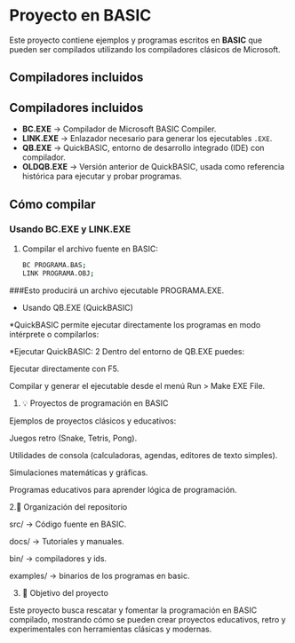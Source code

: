 # Proyecto en BASIC

Este proyecto contiene ejemplos y programas escritos en **BASIC** que pueden ser compilados utilizando los compiladores clásicos de Microsoft.

## Compiladores incluidos

## Compiladores incluidos

- **BC.EXE** → Compilador de Microsoft BASIC Compiler.  
- **LINK.EXE** → Enlazador necesario para generar los ejecutables `.EXE`.  
- **QB.EXE** → QuickBASIC, entorno de desarrollo integrado (IDE) con compilador.  
- **OLDQB.EXE** → Versión anterior de QuickBASIC, usada como referencia histórica para ejecutar y probar programas.  

## Cómo compilar

### Usando BC.EXE y LINK.EXE

1. Compilar el archivo fuente en BASIC:  
   ```bash
   BC PROGRAMA.BAS;
   LINK PROGRAMA.OBJ;

###Esto producirá un archivo ejecutable PROGRAMA.EXE.

* Usando QB.EXE (QuickBASIC)

*QuickBASIC permite ejecutar directamente los programas en modo intérprete o compilarlos:

*Ejecutar QuickBASIC:
2 Dentro del entorno de QB.EXE puedes:

Ejecutar directamente con F5.

Compilar y generar el ejecutable desde el menú Run > Make EXE File.

1. 💡 Proyectos de programación en BASIC

Ejemplos de proyectos clásicos y educativos:

Juegos retro (Snake, Tetris, Pong).

Utilidades de consola (calculadoras, agendas, editores de texto simples).

Simulaciones matemáticas y gráficas.

Programas educativos para aprender lógica de programación.

2.📂 Organización del repositorio

src/ → Código fuente en BASIC.

docs/ → Tutoriales y manuales.

bin/ → compiladores y ids.

examples/ → binarios de los programas en basic.

3. 🎯 Objetivo del proyecto

Este proyecto busca rescatar y fomentar la programación en BASIC compilado, mostrando cómo se pueden crear proyectos educativos, retro y experimentales con herramientas clásicas y modernas.
